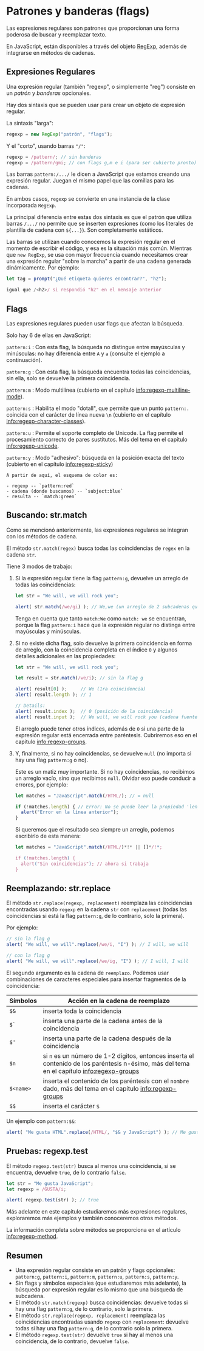 # Patrones y banderas (flags)

Las expresiones regulares son patrones que proporcionan una forma poderosa de buscar y reemplazar texto.

En JavaScript, están disponibles a través del objeto [RegExp](mdn:js/RegExp), además de integrarse en métodos de cadenas.

## Expresiones Regulares

Una expresión regular (también "regexp", o simplemente "reg") consiste en un *patrón* y *banderas* opcionales.

Hay dos sintaxis que se pueden usar para crear un objeto de expresión regular.

La sintaxis "larga":

```js
regexp = new RegExp("patrón", "flags");
```

Y el "corto", usando barras `"/"`:

```js
regexp = /pattern/; // sin banderas
regexp = /pattern/gmi; // con flags g,m e i (para ser cubierto pronto)
```

Las barras `pattern:/.../` le dicen a JavaScript que estamos creando una expresión regular. Juegan el mismo papel que las comillas para las cadenas.

En ambos casos, `regexp` se convierte en una instancia de la clase incorporada `RegExp`.

La principal diferencia entre estas dos sintaxis es que el patrón que utiliza barras `/.../` no permite que se inserten expresiones (como los literales de plantilla de cadena con `${...}`). Son completamente estáticos.

Las barras se utilizan cuando conocemos la expresión regular en el momento de escribir el código, y esa es la situación más común. Mientras que  `new RegExp`, se usa con mayor frecuencia cuando necesitamos crear una expresión regular "sobre la marcha" a partir de una cadena generada dinámicamente. Por ejemplo:

```js
let tag = prompt("¿Qué etiqueta quieres encontrar?", "h2");

igual que /<h2>/ si respondió "h2" en el mensaje anterior
```

## Flags

Las expresiones regulares pueden usar flags que afectan la búsqueda.

Solo hay 6 de ellas en JavaScript:

`pattern:i`
: Con esta flag, la búsqueda no distingue entre mayúsculas y minúsculas: no hay diferencia entre `A` y `a` (consulte el ejemplo a continuación).

`pattern:g`
: Con esta flag, la búsqueda encuentra todas las coincidencias, sin ella, solo se devuelve la primera coincidencia.

`pattern:m`
: Modo multilínea (cubierto en el capítulo <info:regexp-multiline-mode>).

`pattern:s`
: Habilita el modo "dotall", que permite que un punto `pattern:.` coincida con el carácter de línea nueva `\n` (cubierto en el capítulo <info:regexp-character-classes>).

`pattern:u`
: Permite el soporte completo de Unicode. La flag permite el procesamiento correcto de pares sustitutos. Más del tema en el capítulo <info:regexp-unicode>.

`pattern:y`
: Modo "adhesivo": búsqueda en la posición exacta del texto (cubierto en el capítulo <info:regexp-sticky>)

```smart header="Colores"
A partir de aquí, el esquema de color es:

- regexp -- `pattern:red`
- cadena (donde buscamos) -- `subject:blue`
- resulta -- `match:green`
```

## Buscando: str.match

Como se mencionó anteriormente, las expresiones regulares se integran con los métodos de cadena.

El método `str.match(regex)` busca todas las coincidencias de `regex` en la cadena `str`.

Tiene 3 modos de trabajo:

1. Si la expresión regular tiene la flag `pattern:g`, devuelve un arreglo de todas las coincidencias:
    ```js run
    let str = "We will, we will rock you";

    alert( str.match(/we/gi) ); // We,we (un arreglo de 2 subcadenas que coinciden)
    ```
    Tenga en cuenta que tanto `match:We` como `match: we` se encuentran, porque la flag `pattern:i` hace que la expresión regular no distinga entre mayúsculas y minúsculas.

2. Si no existe dicha flag, solo devuelve la primera coincidencia en forma de arreglo, con la coincidencia completa en el índice `0` y algunos detalles adicionales en las propiedades:
    ```js run
    let str = "We will, we will rock you";

    let result = str.match(/we/i); // sin la flag g

    alert( result[0] );     // We (1ra coincidencia)
    alert( result.length ); // 1

    // Details:
    alert( result.index );  // 0 (posición de la coincidencia)
    alert( result.input );  // We will, we will rock you (cadena fuente)
    ```
    El arreglo puede tener otros índices, además de `0` si una parte de la expresión regular está encerrada entre paréntesis. Cubriremos eso en el capítulo <info:regexp-groups>.

3. Y, finalmente, si no hay coincidencias, se devuelve `null` (no importa si hay una flag `pattern:g` o no).

    Este es un matiz muy importante. Si no hay coincidencias, no recibimos un arreglo vacío, sino que recibimos `null`. Olvidar eso puede conducir a errores, por ejemplo:

    ```js run
    let matches = "JavaScript".match(/HTML/); // = null

    if (!matches.length) { // Error: No se puede leer la propiedad 'length' de null
      alert("Error en la línea anterior");
    }
    ```

    Si queremos que el resultado sea siempre un arreglo, podemos escribirlo de esta manera:

    ```js run
    let matches = "JavaScript".match(/HTML/)*!* || []*/!*;

    if (!matches.length) {
      alert("Sin coincidencias"); // ahora si trabaja
    }
    ```

## Reemplazando: str.replace

El método `str.replace(regexp, replacement)` reemplaza las coincidencias encontradas usando `regexp` en la cadena `str` con `replacement` (todas las coincidencias si está la flag `pattern:g`, de lo contrario, solo la primera).

Por ejemplo:

```js run
// sin la flag g
alert( "We will, we will".replace(/we/i, "I") ); // I will, we will

// con la flag g
alert( "We will, we will".replace(/we/ig, "I") ); // I will, I will
```

El segundo argumento es la cadena de `reemplazo`. Podemos usar combinaciones de caracteres especiales para insertar fragmentos de la coincidencia:

| Símbolos | Acción en la cadena de reemplazo |
|--------|--------|
|`$&`|inserta toda la coincidencia|
|<code>$&#096;</code>|inserta una parte de la cadena antes de la coincidencia|
|`$'`|inserta una parte de la cadena después de la coincidencia|
|`$n`|si `n` es un número de 1-2 dígitos, entonces inserta el contenido de los paréntesis n-ésimo, más del tema en el capítulo <info:regexp-groups>|
|`$<name>`|inserta el contenido de los paréntesis con el `nombre` dado, más del tema en el capítulo <info:regexp-groups>|
|`$$`|inserta el carácter `$` |

Un ejemplo con `pattern:$&`:

```js run
alert( "Me gusta HTML".replace(/HTML/, "$& y JavaScript") ); // Me gusta HTML y JavaScript
```

## Pruebas: regexp.test

El método `regexp.test(str)` busca al menos una coincidencia, si se encuentra, devuelve `true`, de lo contrario `false`.

```js run
let str = "Me gusta JavaScript";
let regexp = /GUSTA/i;

alert( regexp.test(str) ); // true
```

Más adelante en este capítulo estudiaremos más expresiones regulares, exploraremos más ejemplos y también conoceremos otros métodos.

La información completa sobre métodos se proporciona en el artículo <info:regexp-method>.

## Resumen

- Una expresión regular consiste en un patrón y flags opcionales: `pattern:g`, `pattern:i`, `pattern:m`, `pattern:u`, `pattern:s`, `pattern:y`.
- Sin flags y símbolos especiales (que estudiaremos más adelante), la búsqueda por expresión regular es lo mismo que una búsqueda de subcadena.
- El método `str.match(regexp)` busca coincidencias: devuelve todas si hay una flag `pattern:g`, de lo contrario, solo la primera.
- El método `str.replace(regexp, replacement)` reemplaza las coincidencias encontradas usando `regexp` con `replacement`: devuelve todas si hay una flag `pattern:g`, de lo contrario solo la primera.
- El método `regexp.test(str)` devuelve `true` si hay al menos una coincidencia, de lo contrario, devuelve `false`.
